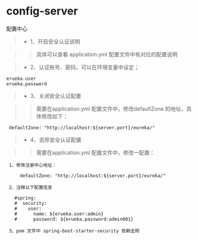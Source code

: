 # config-server
配置中心

> * 1、开启安全认证说明

>   >  具体可以查看 application.yml 配置文件中有对应的配置说明

> * 2、认证账号、密码，可以在环境变量中设定；
```
erueka.user
erueka.password
```


> * 3、关闭安全认证配置

>   > 需要在application.yml  配置文件中，修改defaultZone 的地址，具体修改如下：
```
 defaultZone: "http://localhost:${server.port}/eureka/"
```

> * 4、去除安全认证配置

>   > 需要在application.yml  配置文件中，修改一配置：
```
 1、修改注册中心地址：
 
     defaultZone: "http://localhost:${server.port}/eureka/"
     
 2、注释以下配置信息
 
   #spring:
   #  security:
   #    user:
   #      name: ${erueka.user:admin}
   #      password: ${erueka.password:admin001} 
   
 3、pom 文件中 spring-boot-starter-security 依赖去除

```
